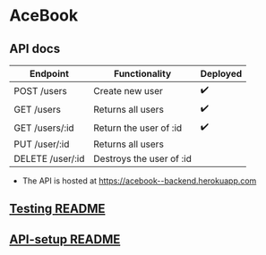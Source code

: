 # AceBook

## API docs

| Endpoint        | Functionality            | Deployed         |
| ----------------| -------------------------|------------------|
| POST /users     | Create new user          |:heavy_check_mark:|
| GET /users      | Returns all users        |:heavy_check_mark:|
| GET /users/:id  | Return the user of :id   |:heavy_check_mark:|
| PUT /user/:id   | Returns all users        |                  |
| DELETE /user/:id| Destroys the user of :id |                  |

- The API is hosted at https://acebook--backend.herokuapp.com

## [Testing README](https://github.com/taran314/acebook-insert-team-name-here/blob/main/testing.md)
## [API-setup README](https://github.com/taran314/acebook-insert-team-name-here/blob/main/api-setup.md)
